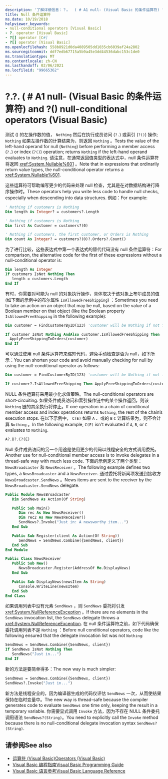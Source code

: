 ```yaml
---
description: '了解详细信息：？。  ( # A1 null- (Visual Basic 的条件运算符) '
title: Null 条件运算符
ms.date: 10/19/2018
helpviewer_keywords:
- null-conditional operators [Visual Basic]
- ?. operator [Visual Basic]
- ?[] operator [C#]
- ?[] operator [Visual Basic]
ms.openlocfilehash: 558b8921d0da4089505dd1035cb6039af24a2802
ms.sourcegitcommit: ddf7edb67715a5b9a45e3dd44536dabc153c1de0
ms.translationtype: MT
ms.contentlocale: zh-CN
ms.lasthandoff: 02/06/2021
ms.locfileid: "99665362"
---
```

# <a name="-and--null-conditional-operators-visual-basic"></a><span data-ttu-id="4dab0-104">?.</span><span class="sxs-lookup"><span data-stu-id="4dab0-104">?.</span></span> <span data-ttu-id="4dab0-105"> ( # A1 null- (Visual Basic 的条件运算符) </span><span class="sxs-lookup"><span data-stu-id="4dab0-105">and ?() null-conditional operators (Visual Basic)</span></span>

<span data-ttu-id="4dab0-106">测试 () 的左操作数的值， `Nothing` 然后在执行成员访问 (`?.`) 或索引 (`?()`) 操作; `Nothing` 如果左操作数的计算结果为，则返回 `Nothing` 。</span><span class="sxs-lookup"><span data-stu-id="4dab0-106">Tests the value of the left-hand operand for null (`Nothing`) before performing a member access (`?.`) or index (`?()`) operation; returns `Nothing` if the left-hand operand evaluates to `Nothing`.</span></span> <span data-ttu-id="4dab0-107">请注意，在通常返回值类型的表达式中，null 条件运算符将返回 <xref:System.Nullable%601> 。</span><span class="sxs-lookup"><span data-stu-id="4dab0-107">Note that in expressions that ordinarily return value types, the null-conditional operator returns a <xref:System.Nullable%601>.</span></span>

<span data-ttu-id="4dab0-108">这些运算符可帮助编写更少的代码来处理 null 检查，尤其是在对数据结构进行降序操作时。</span><span class="sxs-lookup"><span data-stu-id="4dab0-108">These operators help you write less code to handle null checks, especially when descending into data structures.</span></span> <span data-ttu-id="4dab0-109">例如：</span><span class="sxs-lookup"><span data-stu-id="4dab0-109">For example:</span></span>

```vb
' Nothing if customers is Nothing
Dim length As Integer? = customers?.Length

' Nothing if customers is Nothing
Dim first As Customer = customers?(0)

' Nothing if customers, the first customer, or Orders is Nothing
Dim count As Integer? = customers?(0)?.Orders?.Count()
```

<span data-ttu-id="4dab0-110">为了进行比较，这些表达式中第一个表达式的替代代码没有 null 条件运算符：</span><span class="sxs-lookup"><span data-stu-id="4dab0-110">For comparison, the alternative code for the first of these expressions without a null-conditional operator is:</span></span>

```vb
Dim length As Integer
If customers IsNot Nothing Then
   length = customers.Length
End If
```

<span data-ttu-id="4dab0-111">有时，你需要对可能为 null 的对象执行操作，具体取决于该对象上布尔成员的值 (如下面的示例中的布尔属性 `IsAllowedFreeShipping`) ：</span><span class="sxs-lookup"><span data-stu-id="4dab0-111">Sometimes you need to take an action on an object that may be null, based on the value of a Boolean member on that object (like the Boolean property `IsAllowedFreeShipping` in the following example):</span></span>

```vb
Dim customer = FindCustomerByID(123) 'customer will be Nothing if not found.

If customer IsNot Nothing AndAlso customer.IsAllowedFreeShipping Then
  ApplyFreeShippingToOrders(customer)
End If
```

<span data-ttu-id="4dab0-112">可以通过使用 null 条件运算符来缩短代码，避免手动检查是否为 null，如下所示：</span><span class="sxs-lookup"><span data-stu-id="4dab0-112">You can shorten your code and avoid manually checking for null by using the null-conditional operator as follows:</span></span>

```vb
Dim customer = FindCustomerByID(123) 'customer will be Nothing if not found.

If customer?.IsAllowedFreeShipping Then ApplyFreeShippingToOrders(customer)
```

<span data-ttu-id="4dab0-113">NULL 条件运算符采用最小化求值策略。</span><span class="sxs-lookup"><span data-stu-id="4dab0-113">The null-conditional operators are short-circuiting.</span></span>  <span data-ttu-id="4dab0-114">如果条件成员访问和索引操作链中的某个操作返回，则该 `Nothing` 链的其余执行将停止。</span><span class="sxs-lookup"><span data-stu-id="4dab0-114">If one operation in a chain of conditional member access and index operations returns `Nothing`, the rest of the chain’s execution stops.</span></span>  <span data-ttu-id="4dab0-115">在以下示例中， `C(E)` 如果 `A` 、或的 `B` `C` 计算结果为，则不会计算 `Nothing` 。</span><span class="sxs-lookup"><span data-stu-id="4dab0-115">In the following example, `C(E)` isn't evaluated if `A`, `B`, or `C` evaluates to `Nothing`.</span></span>

```vb
A?.B?.C?(E)
```

<span data-ttu-id="4dab0-116">Null 条件成员访问的另一个用途是使用更少的代码以线程安全的方式调用委托。</span><span class="sxs-lookup"><span data-stu-id="4dab0-116">Another use for null-conditional member access is to invoke delegates in a thread-safe way with much less code.</span></span>  <span data-ttu-id="4dab0-117">下面的示例定义了两个类型： `NewsBroadcaster` 和 `NewsReceiver` 。</span><span class="sxs-lookup"><span data-stu-id="4dab0-117">The following example defines two types, a `NewsBroadcaster` and a `NewsReceiver`.</span></span> <span data-ttu-id="4dab0-118">通过委托将新闻项发送到接收方 `NewsBroadcaster.SendNews` 。</span><span class="sxs-lookup"><span data-stu-id="4dab0-118">News items are sent to the receiver by the `NewsBroadcaster.SendNews` delegate.</span></span>

```vb
Public Module NewsBroadcaster
   Dim SendNews As Action(Of String)

   Public Sub Main()
      Dim rec As New NewsReceiver()
      Dim rec2 As New NewsReceiver()
      SendNews?.Invoke("Just in: A newsworthy item...")
   End Sub

   Public Sub Register(client As Action(Of String))
      SendNews = SendNews.Combine({SendNews, client})
   End Sub
End Module

Public Class NewsReceiver
   Public Sub New()
      NewsBroadcaster.Register(AddressOf Me.DisplayNews)
   End Sub

   Public Sub DisplayNews(newsItem As String)
      Console.WriteLine(newsItem)
   End Sub
End Class
```

<span data-ttu-id="4dab0-119">如果调用列表中没有元素 `SendNews` ，则 `SendNews` 委托将引发 <xref:System.NullReferenceException> 。</span><span class="sxs-lookup"><span data-stu-id="4dab0-119">If there are no elements in the `SendNews` invocation list, the `SendNews` delegate throws a <xref:System.NullReferenceException>.</span></span> <span data-ttu-id="4dab0-120">在 null 条件运算符之前，如下代码确保委托调用列表不是 `Nothing` ：</span><span class="sxs-lookup"><span data-stu-id="4dab0-120">Before null conditional operators, code like the following ensured that the delegate invocation list was not `Nothing`:</span></span>

```vb
SendNews = SendNews.Combine({SendNews, client})
If SendNews IsNot Nothing Then
   SendNews("Just in...")
End If
```

<span data-ttu-id="4dab0-121">新的方法是要简单得多：</span><span class="sxs-lookup"><span data-stu-id="4dab0-121">The new way is much simpler:</span></span>

```vb
SendNews = SendNews.Combine({SendNews, client})
SendNews?.Invoke("Just in...")
```

<span data-ttu-id="4dab0-122">新方法是线程安全的，因为编译器生成的代码仅评估 `SendNews` 一次，从而使结果保持在临时变量中。</span><span class="sxs-lookup"><span data-stu-id="4dab0-122">The new way is thread-safe because the compiler generates code to evaluate `SendNews` one time only, keeping the result in a temporary variable.</span></span> <span data-ttu-id="4dab0-123">你需要显式调用 `Invoke` 方法，因为不存在 NULL 条件委托调用语法 `SendNews?(String)`。</span><span class="sxs-lookup"><span data-stu-id="4dab0-123">You need to explicitly call the `Invoke` method because there is no null-conditional delegate invocation syntax `SendNews?(String)`.</span></span>

## <a name="see-also"></a><span data-ttu-id="4dab0-124">请参阅</span><span class="sxs-lookup"><span data-stu-id="4dab0-124">See also</span></span>

- [<span data-ttu-id="4dab0-125">运算符 (Visual Basic)</span><span class="sxs-lookup"><span data-stu-id="4dab0-125">Operators (Visual Basic)</span></span>](index.md)
- [<span data-ttu-id="4dab0-126">Visual Basic 编程指南</span><span class="sxs-lookup"><span data-stu-id="4dab0-126">Visual Basic Programming Guide</span></span>](../../programming-guide/index.md)
- [<span data-ttu-id="4dab0-127">Visual Basic 语言参考</span><span class="sxs-lookup"><span data-stu-id="4dab0-127">Visual Basic Language Reference</span></span>](../index.md)
